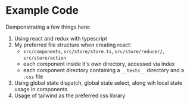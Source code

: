 # Example Code
Demponstrating a few things here:
 1. Using react and redux with typescript
 2. My preferred file structure when creating react:
    - `src/components`, `src/store/store.ts`, `src/store/reducer/`, `src/store/action`
    - each component inside it's own directory, accessed via index
    - each component directory containing a `__tests__` directory and a `.css` file
 3. Using global state dispatch, global state select, along wih local state usage in components
 4. Usage of tailwind as the preferred css library